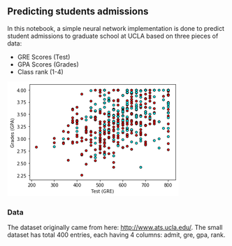 ## Predicting students admissions

In this notebook, a simple neural network implementation is done to predict student admissions to graduate school at UCLA based on three pieces of data:

* GRE Scores (Test)
* GPA Scores (Grades)
* Class rank (1-4)

![2D plot admissions](ucla_stu_admission.png)

### Data

The dataset originally came from here: http://www.ats.ucla.edu/. The small dataset has total 400 entries, each having 4 columns: admit, gre, gpa, rank.

